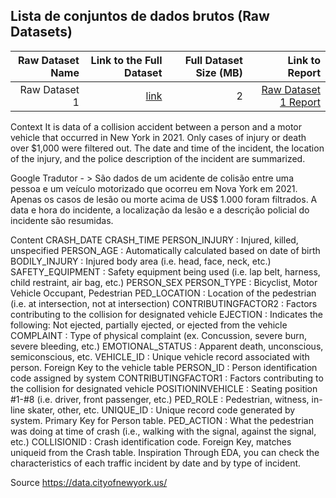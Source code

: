 ## Lista de conjuntos de dados brutos (Raw Datasets)


| Raw Dataset Name | Link to the Full Dataset   | Full Dataset Size (MB)  | Link to Report |
| ---:| ---: | ---: | ---: |
| Raw Dataset 1 | [link](./NYC_Motor.csv) | 2 | [Raw Dataset 1 Report](https://www.kaggle.com/datasets/kukuroo3/nyc-motor-vehicle-collisions-to-person)|

Context
It is data of a collision accident between a person and a motor vehicle that occurred in New York in 2021. Only cases of injury or death over $1,000 were filtered out. The date and time of the incident, the location of the injury, and the police description of the incident are summarized.

Google Tradutor - > São dados de um acidente de colisão entre uma pessoa e um veículo motorizado que ocorreu em Nova York em 2021. Apenas os casos de lesão ou morte acima de US$ 1.000 foram filtrados. A data e hora do incidente, a localização da lesão e a descrição policial do incidente são resumidas.

Content
CRASH_DATE
CRASH_TIME
PERSON_INJURY : Injured, killed, unspecified
PERSON_AGE : Automatically calculated based on date of birth
BODILY_INJURY : Injured body area (i.e. head, face, neck, etc.)
SAFETY_EQUIPMENT : Safety equipment being used (i.e. lap belt, harness, child restraint, air bag, etc.)
PERSON_SEX
PERSON_TYPE : Bicyclist, Motor Vehicle Occupant, Pedestrian
PED_LOCATION : Location of the pedestrian (i.e. at intersection, not at intersection)
CONTRIBUTINGFACTOR2 : Factors contributing to the collision for designated vehicle
EJECTION : Indicates the following: Not ejected, partially ejected, or ejected from the vehicle
COMPLAINT : Type of physical complaint (ex. Concussion, severe burn, severe bleeding, etc.)
EMOTIONAL_STATUS : Apparent death, unconscious, semiconscious, etc.
VEHICLE_ID : Unique vehicle record associated with person. Foreign Key to the vehicle table
PERSON_ID : Person identification code assigned by system
CONTRIBUTINGFACTOR1 : Factors contributing to the collision for designated vehicle
POSITIONINVEHICLE : Seating position #1-#8 (i.e. driver, front passenger, etc.)
PED_ROLE : Pedestrian, witness, in-line skater, other, etc.
UNIQUE_ID : Unique record code generated by system. Primary Key for Person table.
PED_ACTION : What the pedestrian was doing at time of crash (i.e., walking with the signal, against the signal, etc.)
COLLISIONID : Crash identification code. Foreign Key, matches uniqueid from the Crash table.
Inspiration
Through EDA, you can check the characteristics of each traffic incident by date and by type of incident.

Source
https://data.cityofnewyork.us/
